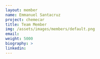 ```yaml
---
layout: member
name: Emmanuel Santacruz
project: chemecar
title: Team Member
img: /assets/images/members/default.png
email:
weight: 5000
biography: >
linkedin:
---
```


